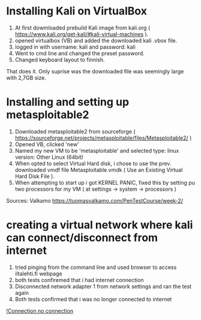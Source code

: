 # Installing Kali on VirtualBox

1. At first dowmloaded prebuild Kali image from kali.org ( https://www.kali.org/get-kali/#kali-virtual-machines ).
2. opened virtualbox (VB) and added the downloaded kali .vbox file.
3. logged in with username: kali and password: kali
4. Went to cmd line and changed the preset password. 
5. Changed keyboard layout to finnish.


That does it. Only suprise was the downloaded file was seemingly large with 2,7GB size.


# Installing and setting up metasploitable2

1. Downloaded metasploitable2 from sourceforge ( https://sourceforge.net/projects/metasploitable/files/Metasploitable2/ )
2. Opened VB, clicked 'new'
3. Named my new VM to be 'metasploitable' and selected type: linux version: Other Linux (64bit)
4. When opted to select Virtual Hard disk, i chose to use the prev. downloaded vmdf file Metasploitable.vmdk ( Use an Existing Virtual Hard Disk File ).
5. When attempting to start up i got KERNEL PANIC, fixed this by setting pu two processors for my VM ( at settings -> system -> processors )

Sources: Valkamo https://tuomasvalkamo.com/PenTestCourse/week-2/


# creating a virtual network where kali can connect/disconnect from internet

1. tried pinging from the command line and used browser to access iltalehti.fi webpage
2. both tests confiremed that i had internet connection
3. Disconnected network adapter 1 from network settings and ran the test again
4. Both tests confirmed that i was no longer connected to internet

[!Connection no connection](/https://github.com/t-t-r/Penetration-testing-course-2023/blob/main/pingtest%20pass%26fail.jpg?raw=true "Testing connection")